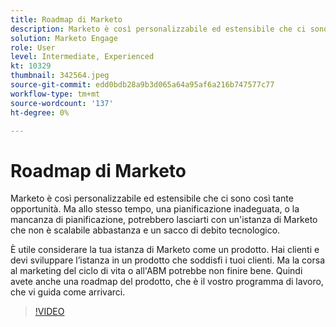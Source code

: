 ```yaml
---
title: Roadmap di Marketo
description: Marketo è così personalizzabile ed estensibile che ci sono così tante opportunità. Ma allo stesso tempo, una pianificazione inadeguata, o la mancanza di pianificazione, potrebbe lasciare con ... (Le descrizioni devono essere comprese tra 60 e 160 caratteri)
solution: Marketo Engage
role: User
level: Intermediate, Experienced
kt: 10329
thumbnail: 342564.jpeg
source-git-commit: edd0bdb28a9b3d065a64a95af6a216b747577c77
workflow-type: tm+mt
source-wordcount: '137'
ht-degree: 0%

---
```


# Roadmap di Marketo

Marketo è così personalizzabile ed estensibile che ci sono così tante opportunità. Ma allo stesso tempo, una pianificazione inadeguata, o la mancanza di pianificazione, potrebbero lasciarti con un&#39;istanza di Marketo che non è scalabile abbastanza e un sacco di debito tecnologico.

È utile considerare la tua istanza di Marketo come un prodotto. Hai clienti e devi sviluppare l’istanza in un prodotto che soddisfi i tuoi clienti. Ma la corsa al marketing del ciclo di vita o all&#39;ABM potrebbe non finire bene. Quindi avete anche una roadmap del prodotto, che è il vostro programma di lavoro, che vi guida come arrivarci.

>[!VIDEO](https://video.tv.adobe.com/v/342564/?quality=12&learn=on)
